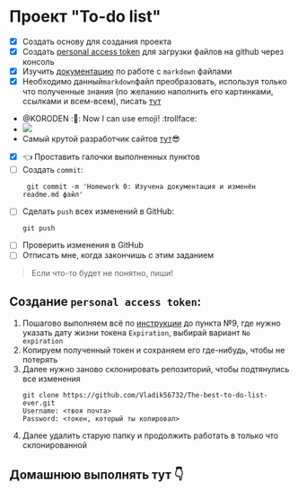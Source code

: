 # Проект "To-do list"

- [x] Создать основу для создания проекта
- [x] Создать [personal access token](#создание-personal-access-token) для загрузки файлов на github через консоль
- [x] Изучить [документацию](https://docs.github.com/ru/get-started/writing-on-github/getting-started-with-writing-and-formatting-on-github/basic-writing-and-formatting-syntax) по работе с `markdown` файлами
- [x] Необходимо данный`markdown`файл преобразовать, используя только что полученные знания (по желанию наполнить его картинками, ссылками и всем-всем), писать [тут](#домашнюю-выполнять-тут-pointdown)
- @KORODEN :👑: Now I can use emoji! :trollface:
- ![](https://i.playground.ru/p/4m2SJxjBjQcGfhYvGt-GOA.jpeg)
- Самый крутой разработчик сайтов [тут](https://github.com/Vladik56732):sunglasses:
- [x] :point_left: Проставить галочки выполненных пунктов
- [ ] Создать `commit`:
   ```
    git commit -m 'Homework 0: Изучена документация и изменён readme.md файл'
    ```
- [ ] Сделать `push` всех изменений в GitHub:
   ```
  git push
  ```
- [ ] Проверить изменения в GitHub
- [ ] Отписать мне, когда закончишь с этим заданием
> Если что-то будет не понятно, пиши!

## Создание `personal access token`:
1. Пошагово выполняем всё по [инструкции](https://docs.github.com/en/authentication/keeping-your-account-and-data-secure/creating-a-personal-access-token#creating-a-personal-access-token-classic) до пункта №9, где нужно указать дату жизни токена `Expiration`, выбирай вариант `No expiration`
2. Копируем полученный токен и сохраняем его где-нибудь, чтобы не потерять
3. Далее нужно заново склонировать репозиторий, чтобы подтянулись все изменения
    ```
    git clone https://github.com/Vladik56732/The-best-to-do-list-ever.git
    Username: <твоя почта>
    Password: <токен, который ты копировал>
    ```
4. Далее удалить старую папку и продолжить работать в только что склонированной

## Домашнюю выполнять тут :point_down:
